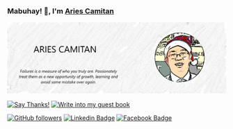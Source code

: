 ### Mabuhay! 👋,  I'm [Aries Camitan](https://www.github.com/abcamitan)

<!--
**abcamitan/abcamitan** is a ✨ _special_ ✨ repository because its `README.md` (this file) appears on your GitHub profile.

Here are some ideas to get you started:

- 🔭 I’m currently working on ...
- 🌱 I’m currently learning ...
- 👯 I’m looking to collaborate on ...
- 🤔 I’m looking for help with ...
- 💬 Ask me about ...
- 📫 How to reach me: ...
- 😄 Pronouns: ...
- ⚡ Fun fact: ...
-->

![Aries Camitan](https://github.com/abcamitan/abcamitan/blob/master/AC.png?raw=true)

[![Say Thanks!](https://img.shields.io/badge/Say%20Thanks-!-1EAEDB.svg)](https://saythanks.io/to/ariescamitan%40gmail.com)
[![Write into my guest book](https://img.shields.io/badge/-___%20%F0%9F%96%8B%20Write%20into%20my%20guest%20book-red?style=flat-round)](https://github.com/abcamitan/abcamitan/issues/new?template=Guestbook_entry.md&title=Adding+<username>+to+guestbook)

[![GitHub followers](https://img.shields.io/github/followers/abcamitan?style=social)](https://www.github.com/abcamitan)
[![Linkedin Badge](https://img.shields.io/badge/-abcamitan-blue?style=flat-square&logo=Linkedin&logoColor=white&link=https://www.linkedin.com/in/abcamitan)](https://www.linkedin.com/in/abcamitan/)
[![Facebook Badge](https://img.shields.io/badge/-abcamitan-blue?style=flat-square&logo=Facebook&logoColor=white&link=https://facebook.com/abcamitan)](https://facebook.com/abcamitan)
